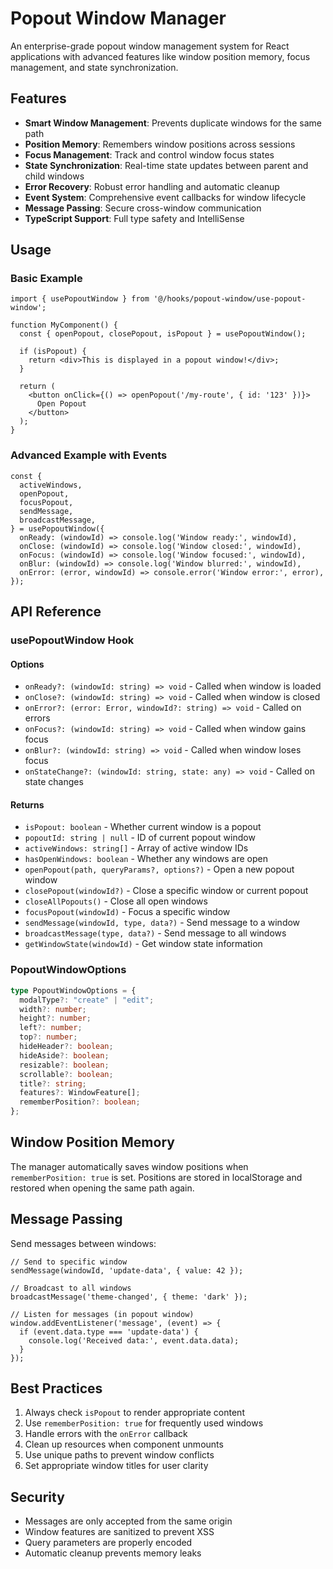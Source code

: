 <!--
Copyright 2025 Eric Moss
Licensed under FSL-1.1-ALv2 (Functional Source License 1.1, Apache 2.0 Future)
Full license: https://github.com/emoss08/Trenova/blob/master/LICENSE.md-->
# Popout Window Manager

An enterprise-grade popout window management system for React applications with advanced features like window position memory, focus management, and state synchronization.

## Features

- **Smart Window Management**: Prevents duplicate windows for the same path
- **Position Memory**: Remembers window positions across sessions
- **Focus Management**: Track and control window focus states
- **State Synchronization**: Real-time state updates between parent and child windows
- **Error Recovery**: Robust error handling and automatic cleanup
- **Event System**: Comprehensive event callbacks for window lifecycle
- **Message Passing**: Secure cross-window communication
- **TypeScript Support**: Full type safety and IntelliSense

## Usage

### Basic Example

```tsx
import { usePopoutWindow } from '@/hooks/popout-window/use-popout-window';

function MyComponent() {
  const { openPopout, closePopout, isPopout } = usePopoutWindow();

  if (isPopout) {
    return <div>This is displayed in a popout window!</div>;
  }

  return (
    <button onClick={() => openPopout('/my-route', { id: '123' })}>
      Open Popout
    </button>
  );
}
```

### Advanced Example with Events

```tsx
const {
  activeWindows,
  openPopout,
  focusPopout,
  sendMessage,
  broadcastMessage,
} = usePopoutWindow({
  onReady: (windowId) => console.log('Window ready:', windowId),
  onClose: (windowId) => console.log('Window closed:', windowId),
  onFocus: (windowId) => console.log('Window focused:', windowId),
  onBlur: (windowId) => console.log('Window blurred:', windowId),
  onError: (error, windowId) => console.error('Window error:', error),
});
```

## API Reference

### usePopoutWindow Hook

#### Options

- `onReady?: (windowId: string) => void` - Called when window is loaded
- `onClose?: (windowId: string) => void` - Called when window is closed
- `onError?: (error: Error, windowId?: string) => void` - Called on errors
- `onFocus?: (windowId: string) => void` - Called when window gains focus
- `onBlur?: (windowId: string) => void` - Called when window loses focus
- `onStateChange?: (windowId: string, state: any) => void` - Called on state changes

#### Returns

- `isPopout: boolean` - Whether current window is a popout
- `popoutId: string | null` - ID of current popout window
- `activeWindows: string[]` - Array of active window IDs
- `hasOpenWindows: boolean` - Whether any windows are open
- `openPopout(path, queryParams?, options?)` - Open a new popout window
- `closePopout(windowId?)` - Close a specific window or current popout
- `closeAllPopouts()` - Close all open windows
- `focusPopout(windowId)` - Focus a specific window
- `sendMessage(windowId, type, data?)` - Send message to a window
- `broadcastMessage(type, data?)` - Send message to all windows
- `getWindowState(windowId)` - Get window state information

### PopoutWindowOptions

```typescript
type PopoutWindowOptions = {
  modalType?: "create" | "edit";
  width?: number;
  height?: number;
  left?: number;
  top?: number;
  hideHeader?: boolean;
  hideAside?: boolean;
  resizable?: boolean;
  scrollable?: boolean;
  title?: string;
  features?: WindowFeature[];
  rememberPosition?: boolean;
};
```

## Window Position Memory

The manager automatically saves window positions when `rememberPosition: true` is set. Positions are stored in localStorage and restored when opening the same path again.

## Message Passing

Send messages between windows:

```tsx
// Send to specific window
sendMessage(windowId, 'update-data', { value: 42 });

// Broadcast to all windows
broadcastMessage('theme-changed', { theme: 'dark' });

// Listen for messages (in popout window)
window.addEventListener('message', (event) => {
  if (event.data.type === 'update-data') {
    console.log('Received data:', event.data.data);
  }
});
```

## Best Practices

1. Always check `isPopout` to render appropriate content
2. Use `rememberPosition: true` for frequently used windows
3. Handle errors with the `onError` callback
4. Clean up resources when component unmounts
5. Use unique paths to prevent window conflicts
6. Set appropriate window titles for user clarity

## Security

- Messages are only accepted from the same origin
- Window features are sanitized to prevent XSS
- Query parameters are properly encoded
- Automatic cleanup prevents memory leaks